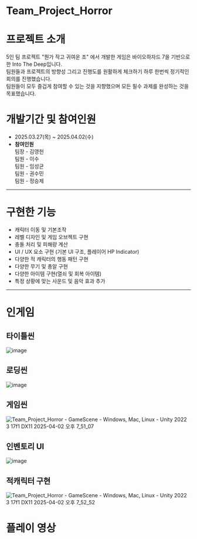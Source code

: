 # Team_Project_Horror

# 프로젝트 소개  
5인 팀 프로젝트 "뭔가 작고 귀여운 조" 에서 개발한 게임은 바이오하자드 7을 기반으로 한 Into The Deep입니다.  
팀원들과 프로젝트의 방향성 그리고 진행도를 원활하게 체크하기 하루 한번씩 정기적인 회의를 진행했습니다.  
팀원들이 모두 즐겁게 참여할 수 있는 것을 지향했으며 모든 필수 과제를 완성하는 것을 목표했습니다.
# 개발기간 및 참여인원  
- 2025.03.27(목)  ~ 2025.04.02(수)
- **참여인원**  
  팀장 - 김영헌  
  팀원 - 이수  
  팀원 - 임성균  
  팀원 - 권수민  
  팀원 - 정승제  
---
# 구현한 기능
- 캐릭터 이동 및 기본조작
- 레벨 디자인 및 게임 오브젝트 구현
- 충돌 처리 및 피해량 계산
- UI / UX 요소 구현 (기본 UI 구조, 플레이어 HP Indicator)
- 다양한 적 캐릭터의 행동 패턴 구현
- 다양한 무기 및 총알 구현
- 다양한 아이템 구현(열쇠 및 회복 아이템)
- 특정 상황에 맞는 사운드 및 음악 효과 추가
---
# 인게임
타이틀씬 
---
![image](https://github.com/user-attachments/assets/705032f0-4a02-4361-b10b-8ca3805282ae)

로딩씬  
---
![image](https://github.com/user-attachments/assets/6163d783-3c41-4426-8da3-f2ee87e3f1df)

게임씬   
---
![Team_Project_Horror - GameScene - Windows, Mac, Linux - Unity 2022 3 17f1 _DX11_ 2025-04-02 오후 7_51_07](https://github.com/user-attachments/assets/10f6081f-c1f6-4b31-8083-823f4a987721)

인벤토리 UI
---
![image](https://github.com/user-attachments/assets/1ee128d7-5b7d-41a7-a9d7-c7b3c808ad1c)

적캐릭터 구현  
---
![Team_Project_Horror - GameScene - Windows, Mac, Linux - Unity 2022 3 17f1 _DX11_ 2025-04-02 오후 7_52_52](https://github.com/user-attachments/assets/96545fbd-71a3-4907-897f-007e2a765031)

# 플레이 영상  

